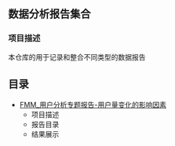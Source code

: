 ## 数据分析报告集合

### 项目描述
本仓库的用于记录和整合不同类型的数据报告<br>

## 目录
+ [FMM_用户分析专题报告-用户量变化的影响因素](https://github.com/EvelynZP/Data-Analysis-Report/tree/master/FMM_UserThematicAnalysis)
  + 项目描述
  + 报告目录
  + 结果展示
